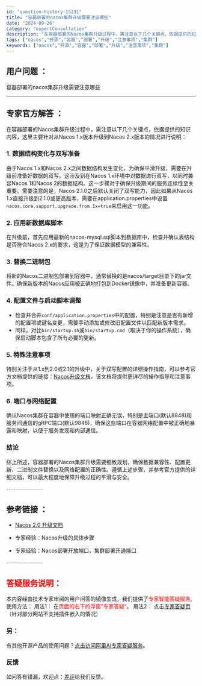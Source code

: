 ```yaml
---
id: "question-history-15231"
title: "容器部署的nacos集群升级需要注意哪些"
date: "2024-09-26"
category: "expertConsultation"
description: "在容器部署的Nacos集群升级过程中，需注意以下几个关键点，依据提供的知识内容，这里主要针对从Nacos 1.x版本升级到Nacos 2.x版本的情况进行说明：### 1. 数据结构变化与双写准备由于Nacos 1.x和Nacos 2.x之间数据结构发生变化，为确保平滑升级，需要在升级前准备好数据的"
tags: ["nacos","开源","容器","部署","升级","注意事项","集群"]
keywords: ["nacos","开源","容器","部署","升级","注意事项","集群"]
---
```


## 用户问题 ： 
 容器部署的nacos集群升级需要注意哪些  

---------------
## 专家官方解答 ：

在容器部署的Nacos集群升级过程中，需注意以下几个关键点，依据提供的知识内容，这里主要针对从Nacos 1.x版本升级到Nacos 2.x版本的情况进行说明：

### 1. 数据结构变化与双写准备
由于Nacos 1.x和Nacos 2.x之间数据结构发生变化，为确保平滑升级，需要在升级前准备好数据的双写。这涉及到在Nacos 1.x环境中对数据进行双写，以同时兼容Nacos 1和Nacos 2的数据结构。这一步骤对于确保升级期间的服务连续性至关重要。需要注意的是，Nacos 2.1.0之后默认关闭了双写能力，因此如果从Nacos 1.x直接升级到2.1.0或更高版本，需要在application.properties中设置`nacos.core.support.upgrade.from.1x=true`来启用这一功能。

### 2. 应用新数据库脚本
在升级前，首先应用最新的nacos-mysql.sql脚本到数据库中，检查并确认表结构是否符合Nacos 2.x的要求，这是为了保证数据模型的兼容性。

### 3. 替换二进制包
将新的Nacos二进制包部署到容器中，通常替换的是nacos/target目录下的jar文件。确保新版本的Nacos应用被正确地打包到Docker镜像中，并准备更新容器。

### 4. 配置文件与启动脚本调整
- 检查并合并`conf/application.properties`中的配置，特别是注意是否有新增的配置项或键名变更，需要手动添加或修改旧配置文件以匹配新版本需求。
- 同样，对比`bin/startup.sh`或`bin/startup.cmd`（取决于你的操作系统），确保启动脚本包含了所有必要的更新。

### 5. 特殊注意事项
特别关注于从1.x到2.0或2.1的升级中，关于双写配置的详细操作指南，可以参考官方文档提供的链接：[Nacos升级文档](https://nacos.io/docs/latest/upgrading/200-upgrading/)，该文档将提供更详尽的操作指导和注意事项。

### 6. 端口与网络配置
确认Nacos集群在容器中使用的端口映射正确无误，特别是主端口(默认8848)和服务间通信的gRPC端口(默认9848)，确保这些端口在容器网络配置中被正确地暴露和映射，以便于服务发现和内部通信。

### 结论
综上所述，容器部署的Nacos集群升级需要细致规划，确保数据兼容性、配置更新、二进制文件替换以及网络配置的正确性。遵循上述步骤，并参考官方提供的详细文档，可以最大程度地保障升级过程的平滑与安全。


<font color="#949494">---------------</font> 


## 参考链接 ：

* [Nacos 2.0 升级文档](https://nacos.io/docs/latest/upgrading/200-upgrading)
 
 * 专家经验：Nacos升级的具体步骤 
 
 * 专家经验：Nacos部署开放端口，集群部署开通端口 


 <font color="#949494">---------------</font> 
 


## <font color="#FF0000">答疑服务说明：</font> 

本内容经由技术专家审阅的用户问答的镜像生成，我们提供了<font color="#FF0000">专家智能答疑服务</font>,使用方法：
用法1： 在<font color="#FF0000">页面的右下的浮窗”专家答疑“</font>。
用法2： 点击[专家答疑页](https://answer.opensource.alibaba.com/docs/intro)（针对部分网站不支持插件嵌入的情况）
### 另：


有其他开源产品的使用问题？[点击访问阿里AI专家答疑服务](https://answer.opensource.alibaba.com/docs/intro)。
### 反馈
如问答有错漏，欢迎点：[差评](https://ai.nacos.io/user/feedbackByEnhancerGradePOJOID?enhancerGradePOJOId=15254)给我们反馈。
